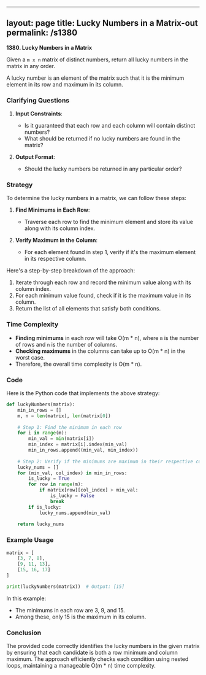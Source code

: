 
---
layout: page
title:  Lucky Numbers in a Matrix-out
permalink: /s1380
---

**1380. Lucky Numbers in a Matrix**

Given a `m x n` matrix of distinct numbers, return all lucky numbers in the matrix in any order.

A lucky number is an element of the matrix such that it is the minimum element in its row and maximum in its column.

### Clarifying Questions

1. **Input Constraints**:
    - Is it guaranteed that each row and each column will contain distinct numbers?
    - What should be returned if no lucky numbers are found in the matrix?

2. **Output Format**:
    - Should the lucky numbers be returned in any particular order?

### Strategy

To determine the lucky numbers in a matrix, we can follow these steps:

1. **Find Minimums in Each Row**:
   - Traverse each row to find the minimum element and store its value along with its column index.
   
2. **Verify Maximum in the Column**:
   - For each element found in step 1, verify if it's the maximum element in its respective column.

Here's a step-by-step breakdown of the approach:

1. Iterate through each row and record the minimum value along with its column index.
2. For each minimum value found, check if it is the maximum value in its column.
3. Return the list of all elements that satisfy both conditions.

### Time Complexity

- **Finding minimums** in each row will take O(m * n), where `m` is the number of rows and `n` is the number of columns.
- **Checking maximums** in the columns can take up to O(m * n) in the worst case.
- Therefore, the overall time complexity is O(m * n).

### Code

Here is the Python code that implements the above strategy:

```python
def luckyNumbers(matrix):
    min_in_rows = []
    m, n = len(matrix), len(matrix[0])
    
    # Step 1: Find the minimum in each row
    for i in range(m):
        min_val = min(matrix[i])
        min_index = matrix[i].index(min_val)
        min_in_rows.append((min_val, min_index))
    
    # Step 2: Verify if the minimums are maximum in their respective columns
    lucky_nums = []
    for (min_val, col_index) in min_in_rows:
        is_lucky = True
        for row in range(m):
            if matrix[row][col_index] > min_val:
                is_lucky = False
                break
        if is_lucky:
            lucky_nums.append(min_val)
    
    return lucky_nums
```

### Example Usage

```python
matrix = [
    [3, 7, 8],
    [9, 11, 13],
    [15, 16, 17]
]

print(luckyNumbers(matrix))  # Output: [15]
```

In this example:
- The minimums in each row are 3, 9, and 15.
- Among these, only 15 is the maximum in its column.

### Conclusion

The provided code correctly identifies the lucky numbers in the given matrix by ensuring that each candidate is both a row minimum and column maximum. The approach efficiently checks each condition using nested loops, maintaining a manageable O(m * n) time complexity.